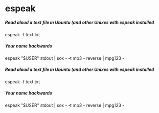 # espeak

##### Read aloud a text file in Ubuntu (and other Unixes with espeak installed

   espeak  -f text.txt

##### Your name backwards

   espeak  "$USER" stdout | sox - -t mp3 - reverse | mpg123 -

##### Read aloud a text file in Ubuntu (and other Unixes with espeak installed

   espeak  -f text.txt

##### Your name backwards

   espeak  "$USER" stdout | sox - -t mp3 - reverse | mpg123 -
